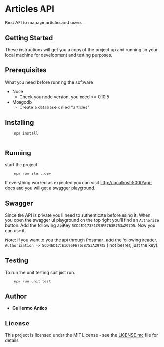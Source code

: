 # Articles API

Rest API to manage articles and users.

## Getting Started

These instructions will get you a copy of the project up and running on your local machine for development and testing purposes.

## Prerequisites

What you need before running the software

- Node
    - Check you node version, you need >= 0.10.5
- Mongodb
    - Create a database called "articles" 
    
## Installing


```
    npm install
    
```
## Running 
 start the project
  
```
    npm run start:dev
```

If everything worked as expected you can visit [http://localhost:5000/api-docs](http://localhost:5000/api-docs)
and you will get a swagger playground.

## Swagger
Since the API is private you'll need to authenticate before using it.
When you open the swagger ui playground on the top right you'll find an `Authorize` button.
Add the following apiKey `5CD4ED173E1C95FE763B753A297D5`. Now you can use it.

Note: if you want to you the api through Postman, add the following header.
`Authorization -> 5CD4ED173E1C95FE763B753A297D5` ( not bearer, just the key). 
## Testing

To run the unit testing suit just run.
```
    npm run unit:test
```
## Author

* **Guillermo Antico** 


## License

This project is licensed under the MIT License - see the [LICENSE.md](LICENSE.md) file for details


